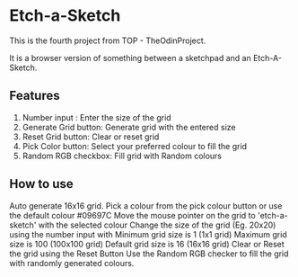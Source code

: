 # Etch-a-Sketch
This is the fourth project from TOP - TheOdinProject.

It is a browser version of something between a sketchpad and an Etch-A-Sketch.

## Features
1. Number input : Enter the size of the grid
2. Generate Grid button: Generate grid with the entered size
3. Reset Grid button: Clear or reset grid
4. Pick Color button: Select your preferred colour to fill the grid
5. Random RGB checkbox: Fill grid with Random colours
   
## How to use
Auto generate 16x16 grid.
Pick a colour from the pick colour button or use the default colour #09697C
Move the mouse pointer on the grid to 'etch-a-sketch' with the selected colour
Change the size of the grid (Eg. 20x20) using the number input with
  Minimum grid size is 1 (1x1 grid)
  Maximum grid size is 100 (100x100 grid)
  Default grid size is 16 (16x16 grid)
Clear or Reset the grid using the Reset Button
Use the Random RGB checker to fill the grid with randomly generated colours.

